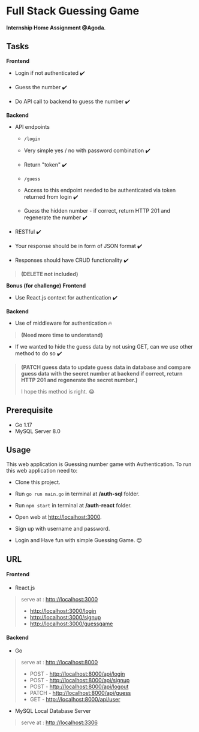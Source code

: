﻿# Full Stack Guessing Game

**Internship Home Assignment @Agoda**.

## Tasks

**Frontend**

- Login if not authenticated ✔️

- Guess the number ✔️

- Do API call to backend to guess the number ✔️

**Backend**

- API endpoints

	- `/login`

	- Very simple yes / no with password combination ✔️

	- Return "token" ✔️

	- `/guess`

	- Access to this endpoint needed to be authenticated via token returned from login ✔️

	- Guess the hidden number - if correct, return HTTP 201 and regenerate the number ✔️

- RESTful ✔️

- Your response should be in form of JSON format ✔️

- Responses should have CRUD functionality ✔️
> **(DELETE not included)**

**Bonus (for challenge)**
**Frontend**

- Use React.js context for authentication ✔️

**Backend**

- Use of middleware for authentication 🔥 
> **(Need more time to understand)**
> 
- If we wanted to hide the guess data by not using GET, can we use other method to do so ✔️
> 
> **(PATCH guess data to update guess data in database and compare guess data with the secret number at backend if correct, return HTTP 201 and regenerate the secret number.)**
> 
> I hope this method is right. 😂

## Prerequisite
- Go 1.17
- MySQL Server 8.0

## Usage
This web application is Guessing number game with Authentication.
To run this web application need to:
- Clone this project.
- Run `go run main.go` in terminal at **/auth-sql** folder.

- Run `npm start` in terminal at **/auth-react** folder.

- Open web at [http://localhost:3000](http://localhost:3000).

- Sign up with username and password.

- Login and Have fun with simple Guessing Game. 😊

## URL
#### Frontend
- React.js
> serve at :  [http://localhost:3000](http://localhost:3000)
> - [http://localhost:3000/login](http://localhost:3000/login)
> - [http://localhost:3000/signup](http://localhost:3000/signup)
> - [http://localhost:3000/guessgame](http://localhost:3000/guessgame)
#### Backend
- Go
> serve at :  [http://localhost:8000](http://localhost:8000)
> - POST - [http://localhost:8000/api/login](http://localhost:8000/api/login)
> - POST - [http://localhost:8000/api/signup](http://localhost:8000/api/signup)
> - POST - [http://localhost:8000/api/logout](http://localhost:8000/api/logout)
> - PATCH - [http://localhost:8000/api/guess](http://localhost:8000/api/guess)
> - GET - [http://localhost:8000/api/user](http://localhost:8000/api/user)
- MySQL Local Database Server
> serve at :  [http://localhost:3306](http://localhost:3306)
